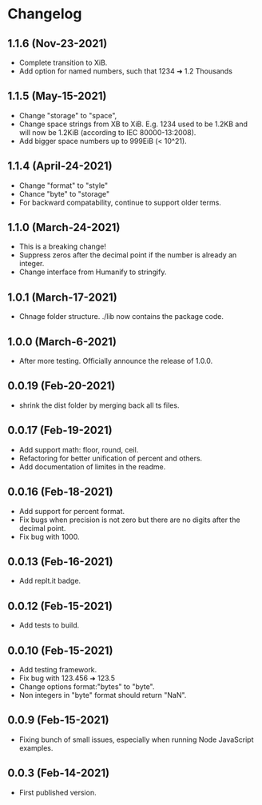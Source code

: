 # Changelog

## 1.1.6 (Nov-23-2021)
* Complete transition to XiB.
* Add option for named numbers, such that 1234 ➜ 1.2 Thousands

## 1.1.5 (May-15-2021)
* Change "storage" to "space",
* Change space strings from XB to XiB. E.g. 1234 used to be 1.2KB and will now be 1.2KiB (according to IEC 80000-13:2008).
* Add bigger space numbers up to 999EiB (< 10^21).

## 1.1.4 (April-24-2021)
* Change "format" to "style"
* Chance "byte" to "storage"
* For backward compatability, continue to support older terms. 

## 1.1.0 (March-24-2021)
* This is a breaking change!
* Suppress zeros after the decimal point if the number is already an integer.
* Change interface from Humanify to stringify.

## 1.0.1 (March-17-2021)
* Chnage folder structure. ./lib now contains the package code.

## 1.0.0 (March-6-2021)
* After more testing. Officially announce the release of 1.0.0.

## 0.0.19 (Feb-20-2021)
* shrink the dist folder by merging back all ts files. 

## 0.0.17 (Feb-19-2021)
* Add support math: floor, round, ceil. 
* Refactoring for better unification of percent and others.
* Add documentation of limites in the readme. 

## 0.0.16 (Feb-18-2021)
* Add support for percent format.
* Fix bugs when precision is not zero but there are no digits after the decimal point. 
* Fix bug with 1000.

## 0.0.13 (Feb-16-2021)
* Add replt.it badge.

## 0.0.12 (Feb-15-2021)
* Add tests to build.

## 0.0.10 (Feb-15-2021)
* Add testing framework. 
* Fix bug with 123.456 ➜ 123.5
* Change options format:"bytes" to "byte".
* Non integers in "byte" format should return "NaN".

## 0.0.9 (Feb-15-2021)
* Fixing bunch of small issues, especially when running Node JavaScript examples. 

## 0.0.3 (Feb-14-2021)
* First published version.